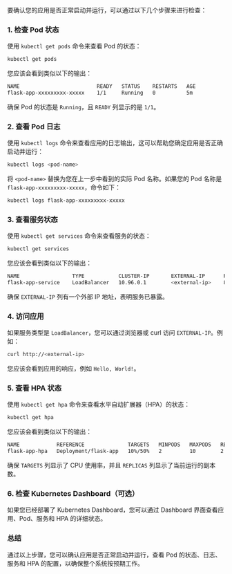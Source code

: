 要确认您的应用是否正常启动并运行，可以通过以下几个步骤来进行检查：

### 1. 检查 Pod 状态

使用 `kubectl get pods` 命令来查看 Pod 的状态：

```sh
kubectl get pods
```

您应该会看到类似以下的输出：

```sh
NAME                         READY   STATUS    RESTARTS   AGE
flask-app-xxxxxxxxx-xxxxx    1/1     Running   0          5m
```

确保 Pod 的状态是 `Running`，且 `READY` 列显示的是 `1/1`。

### 2. 查看 Pod 日志

使用 `kubectl logs` 命令来查看应用的日志输出，这可以帮助您确定应用是否正确启动并运行：

```sh
kubectl logs <pod-name>
```

将 `<pod-name>` 替换为您在上一步中看到的实际 Pod 名称。如果您的 Pod 名称是 `flask-app-xxxxxxxxx-xxxxx`，命令如下：

```sh
kubectl logs flask-app-xxxxxxxxx-xxxxx
```

### 3. 查看服务状态

使用 `kubectl get services` 命令来查看服务的状态：

```sh
kubectl get services
```

您应该会看到类似以下的输出：

```sh
NAME                 TYPE           CLUSTER-IP       EXTERNAL-IP      PORT(S)        AGE
flask-app-service    LoadBalancer   10.96.0.1        <external-ip>    80:30001/TCP   5m
```

确保 `EXTERNAL-IP` 列有一个外部 IP 地址，表明服务已暴露。

### 4. 访问应用

如果服务类型是 `LoadBalancer`，您可以通过浏览器或 curl 访问 `EXTERNAL-IP`。例如：

```sh
curl http://<external-ip>
```

您应该会看到应用的响应，例如 `Hello, World!`。

### 5. 查看 HPA 状态

使用 `kubectl get hpa` 命令来查看水平自动扩展器（HPA）的状态：

```sh
kubectl get hpa
```

您应该会看到类似以下的输出：

```sh
NAME            REFERENCE              TARGETS   MINPODS   MAXPODS   REPLICAS   AGE
flask-app-hpa   Deployment/flask-app   10%/50%   2         10        2          5m
```

确保 `TARGETS` 列显示了 CPU 使用率，并且 `REPLICAS` 列显示了当前运行的副本数。

### 6. 检查 Kubernetes Dashboard（可选）

如果您已经部署了 Kubernetes Dashboard，您可以通过 Dashboard 界面查看应用、Pod、服务和 HPA 的详细状态。

### 总结

通过以上步骤，您可以确认应用是否正常启动并运行，查看 Pod 的状态、日志、服务和 HPA 的配置，以确保整个系统按预期工作。